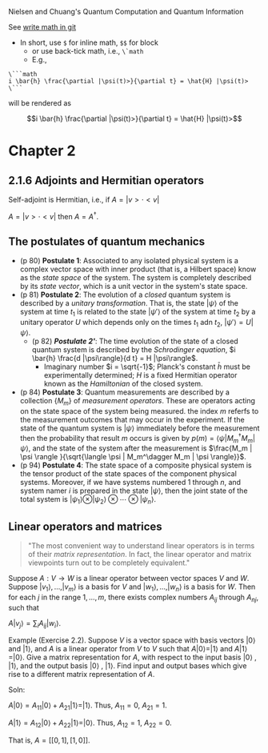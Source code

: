Nielsen and Chuang's Quantum Computation and Quantum Information

See [write math in git](https://docs.github.com/en/get-started/writing-on-github/working-with-advanced-formatting/writing-mathematical-expressions)
* In short, use ```$``` for inline math, ```$$``` for block 
  * or use back-tick math, i.e.,  ```\`math```
  * E.g.,
```
\```math
i \bar{h} \frac{\partial |\psi(t)>}{\partial t} = \hat{H} |\psi(t)>
\```
```
will be rendered as 

```math
i \bar{h} \frac{\partial |\psi(t)>}{\partial t} = \hat{H} |\psi(t)>
```
  
# Chapter 2

## 2.1.6 Adjoints and Hermitian operators

Self-adjoint is Hermitian, i.e., if $A = |v> \cdot <v|$



$A = |v> \cdot <v|$ then $A = A^\dagger$.


## The postulates of quantum mechanics
* (p 80) **Postulate 1**: Associated to any isolated physical system is a complex vector space with inner product (that is, a Hilbert space) know as the _state space_ of the system. The system is completely described by its _state vector_, which is a unit vector in the system's state space.
* (p 81) **Postulate 2**: The evolution of a _closed_ quantum system is described by a _unitary transformation_. That is, the state $|\psi\rangle$ of the system at time $t_1$ is related to the state $|\psi'\rangle$ of the system at time $t_2$ by a unitary operator $U$ which depends only on the times $t_1$ adn $t_2$, $|\psi'\rangle = U |\psi\rangle$.
  * (p 82) ***Postulate 2'***: The time evolution of the state of a closed quantum system is described by the _Schrodinger equation_, $i \bar{h} \frac{d |\psi\rangle}{d t} = H |\psi\rangle$.
    * Imaginary number $i = \sqrt{-1}$; Planck's constant $\bar{h}$ must be experimentally determined; $H$ is a fixed Hermitian operator known as the _Hamiltonian_ of the closed system.
* (p 84) **Postulate 3**: Quantum measurements are described by a collection $\{M_m\}$ of _measurement operators_. These are operators acting on the state space of the system being measured. the index $m$ referfs to the measurement outcomes that may occur in the experiment. If the state of the quantum system is $|\psi\rangle$ immediately before the measurement then the probability that result $m$ occurs is given by $p(m) = \langle \psi | M_m^\dagger M_m | \psi \rangle$,
and the state of the system after the measurement is
$\frac{M_m | \psi \rangle }{\sqrt{\langle \psi | M_m^\dagger M_m | \psi \rangle}}$.
* (p 94) **Postulate 4**: The state space of a composite physical system is the tensor product of the state spaces of the component physical systems. Moreover, if we have systems numbered 1 through $n$, and system namer $i$ is prepared in the state $| \psi \rangle$, then the joint state of the total system is $| \psi_1 \rangle \otimes | \psi_2 \rangle \otimes \cdots \otimes | \psi_n \rangle$.


## Linear operators and matrices

> "The most convenient way to understand linear operators is in terms of their _matrix representation_.
> In fact, the linear operator and matrix viewpoints turn out to be completely equivalent."

Suppose $A: V \rightarrow W$ is a linear operator between vector spaces $V$ and $W$. Suppose $|v_1 \rangle, \ldots, |v_m \rangle$ is a basis for $V$ and $|w_1 \rangle, \ldots, |w_n \rangle$ is a basis for $W$.
Then for each $j$ in the range $1, \ldots, m$, there exists complex  numbers $A_{ij}$ through $A_{nj}$, such that

$A|v_j \rangle = \sum_i A_{ij} |w_i \rangle$.

Example (Exercise 2.2). Suppose $V$ is a vector space with basis vectors $|0 \rangle$ and $|1 \rangle$,
and $A$ is a linear operator from $V$ to $V$ such that $A |0 \rangle = |1 \rangle$ and $A |1 \rangle = |0 \rangle$.
Give a matrix representation for $A$, with respect to the input basis $|0 \rangle$ , $|1 \rangle$, and the output basis $|0 \rangle$ , $|1 \rangle$. Find input and output bases which give rise to a different matrix representation of $A$.

Soln:

$A | 0 \rangle = A_{11} | 0 \rangle + A_{21} | 1 \rangle = | 1 \rangle$. Thus, $A_{11} = 0$, $A_{21} = 1$.

$A | 1 \rangle = A_{12} | 0 \rangle + A_{22} | 1 \rangle = | 0 \rangle$. Thus, $A_{12} = 1$, $A_{22} = 0$.

That is,
$A = [[0, 1], [1, 0]]$.
